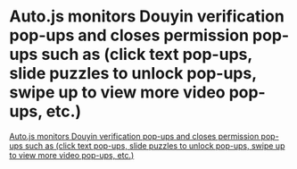 # Auto.js monitors Douyin verification pop-ups and closes permission pop-ups such as (click text pop-ups, slide puzzles to unlock pop-ups, swipe up to view more video pop-ups, etc.)
[Auto.js monitors Douyin verification pop-ups and closes permission pop-ups such as (click text pop-ups, slide puzzles to unlock pop-ups, swipe up to view more video pop-ups, etc.)](https://aiwithcloud.com/2022/09/15/auto-js_monitors_douyin_verification_pop_ups_and_closes_permission_pop_ups_such_as_click_text_pop_ups_slide_puzzles_to_unlock_pop_ups_swipe_up_to_view_more_video_pop_ups_etc/)